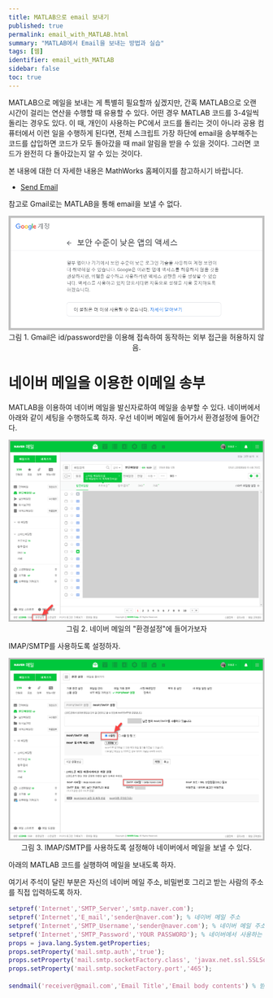 ```yaml
---
title: MATLAB으로 email 보내기
published: true
permalink: email_with_MATLAB.html
summary: "MATLAB에서 Email을 보내는 방법과 실습"
tags: [웹]
identifier: email_with_MATLAB
sidebar: false
toc: true
---
```


MATLAB으로 메일을 보내는 게 특별히 필요할까 싶겠지만, 간혹 MATLAB으로 오랜 시간이 걸리는 연산을 수행할 때 유용할 수 있다. 어떤 경우 MATLAB 코드를 3-4일씩 돌리는 경우도 있다. 이 때, 개인이 사용하는 PC에서 코드를 돌리는 것이 아니라 공용 컴퓨터에서 이런 일을 수행하게 된다면, 전체 스크립트 가장 하단에 email을 송부해주는 코드를 삽입하면 코드가 모두 돌아갔을 때 mail 알림을 받을 수 있을 것이다. 그러면 코드가 완전히 다 돌아갔는지 알 수 있는 것이다.

본 내용에 대한 더 자세한 내용은 MathWorks 홈페이지를 참고하시기 바랍니다.

- [Send Email](https://www.mathworks.com/help/matlab/import_export/sending-email.html?s_tid=srchtitle_sending%20email_1)

참고로 Gmail로는 MATLAB을 통해 email을 보낼 수 없다.

<p align = "center">
  <img src = "https://raw.githubusercontent.com/matlabtutorial/matlabtutorial.github.io/master/images/blog_posts/2022-07-01-MATLAB_email/pic1.png">
  <br>
  그림 1. Gmail은 id/password만을 이용해 접속하여 동작하는 외부 접근을 허용하지 않음.
</p>

# 네이버 메일을 이용한 이메일 송부

MATLAB을 이용하여 네이버 메일을 발신자로하여 메일을 송부할 수 있다. 네이버에서 아래와 같이 세팅을 수행하도록 하자. 우선 네이버 메일에 들어가서 환경설정에 들어간다.

<p align = "center">
  <img src = "https://raw.githubusercontent.com/matlabtutorial/matlabtutorial.github.io/master/images/blog_posts/2022-07-01-MATLAB_email/pic2.png">
  <br>
  그림 2. 네이버 메일의 "환경설정"에 들어가보자
</p>

IMAP/SMTP를 사용하도록 설정하자.

<p align = "center">
  <img src = "https://raw.githubusercontent.com/matlabtutorial/matlabtutorial.github.io/master/images/blog_posts/2022-07-01-MATLAB_email/pic3.png">
  <br>
  그림 3. IMAP/SMTP를 사용하도록 설정해야 네이버에서 메일을 보낼 수 있다.
</p>

아래의 MATLAB 코드를 실행하여 메일을 보내도록 하자. 

여기서 주석이 달린 부분은 자신의 네이버 메일 주소, 비밀번호 그리고 받는 사람의 주소를 직접 입력하도록 하자.

```MATLAB
setpref('Internet','SMTP_Server','smtp.naver.com');
setpref('Internet','E_mail','sender@naver.com'); % 네이버 메일 주소
setpref('Internet','SMTP_Username','sender@naver.com'); % 네이버 메일 주소
setpref('Internet','SMTP_Password','YOUR PASSWORD'); % 네이버에서 사용하는 비밀번호
props = java.lang.System.getProperties;
props.setProperty('mail.smtp.auth','true');
props.setProperty('mail.smtp.socketFactory.class', 'javax.net.ssl.SSLSocketFactory');
props.setProperty('mail.smtp.socketFactory.port','465');

sendmail('receiver@gmail.com','Email Title','Email body contents') % 받는 사람의 주소와 메일 제목, 내용
```